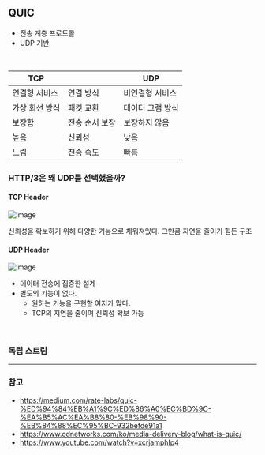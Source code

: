 ## QUIC
- 전송 계층 프로토콜
- UDP 기반

<br/>

|TCP||UDP|
|-----|-----|-----|
|연결형 서비스|연결 방식|비연결형 서비스|
|가상 회선 방식|패킷 교환|데이터 그램 방식|
|보장함|전송 순서 보장|보장하지 않음|
|높음|신뢰성|낮음|
|느림|전송 속도|빠름|  

### HTTP/3은 왜 UDP를 선택했을까?
#### TCP Header
![image](https://github.com/hong-gp/study/assets/127091213/abe42257-896b-436e-b2bd-109c2a68c52c)

신뢰성을 확보하기 위해 다양한 기능으로 채워져있다. 그만큼 지연을 줄이기 힘든 구조  

#### UDP Header
![image](https://github.com/hong-gp/study/assets/127091213/7551ce3a-b81b-4e2b-a841-089fcc288a63)

- 데이터 전송에 집중한 설계
- 별도의 기능이 없다.
    - 원하는 기능을 구현할 여지가 많다.
    - TCP의 지연을 줄이며 신뢰성 확보 가능

<br/>

### 독립 스트림

---
### 참고
- https://medium.com/rate-labs/quic-%ED%94%84%EB%A1%9C%ED%86%A0%EC%BD%9C-%EA%B5%AC%EA%B8%80-%EB%98%90-%EB%84%88%EC%95%BC-932befde91a1
- https://www.cdnetworks.com/ko/media-delivery-blog/what-is-quic/
- https://www.youtube.com/watch?v=xcrjamphIp4
